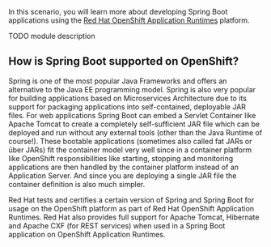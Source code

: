 In this scenario, you will learn more about developing Spring Boot applications using the [Red Hat OpenShift Application Runtimes](https://developers.redhat.com/products/rhoar) platform. 

TODO module description

## How is Spring Boot supported on OpenShift?

Spring is one of the most popular Java Frameworks and offers an alternative to the Java EE programming model. Spring is also very popular for building applications based on Microservices Architecture due to its support for packaging applications into self-contained, deployable JAR files. For web applications Spring Boot can embed a Servlet Container like Apache Tomcat to create a completely self-sufficient JAR file which can be deployed and run without any external tools (other than the Java Runtime of course!). These bootable applications (sometimes also called fat JARs or über JARs) fit the container model very well since in a container platform like OpenShift responsibilities like starting, stopping and monitoring applications are then handled by the container platform instead of an Application Server. And since you are deploying a single JAR file the container definition is also much simpler.

Red Hat tests and certifies a certain version of Spring and Spring Boot for usage on the OpenShift platform as part of Red Hat OpenShift Application Runtimes. Red Hat also provides full support for Apache Tomcat, Hibernate and Apache CXF (for REST services) when used in a Spring Boot application on OpenShift Application Runtimes.
